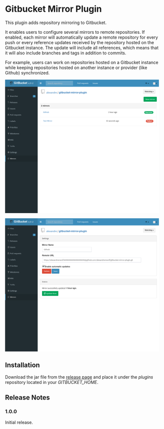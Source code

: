 # Gitbucket Mirror Plugin

This plugin adds repository mirroring to Gitbucket.

It enables users to configure several mirrors to remote repositories. If
enabled, each mirror will automatically update a remote repository for every
push or every reference updates received by the repository hosted on the
Gitbucket instance. The update will include all references, which means that
it will also include branches and tags in addition to commits.

For example, users can work on repositories hosted on a Gitbucket instance
while keeping repositories hosted on another instance or provider (like
Github) synchronized.

![Mirror List](gitbucket-mirror-plugin_list.png)

![Mirror View](gitbucket-mirror-plugin_view.png)

## Installation

Download the jar file from the 
[release page](https://github.com/alexandremenif/gitbucket-mirror-plugin/releases)
and place it under the *plugins* repository located in your
*GITBUCKET_HOME*.

## Release Notes

### 1.0.0

Initial release.
